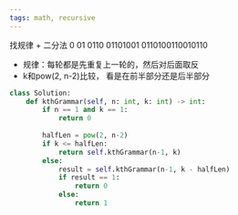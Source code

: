 ```yaml
---
tags: math, recursive
---
```


找规律 + 二分法
0
01
0110
01101001
0110100110010110

- 规律：每轮都是先重复上一轮的，然后对后面取反
- k和pow(2, n-2)比较， 看是在前半部分还是后半部分

```py
class Solution:
    def kthGrammar(self, n: int, k: int) -> int:
        if n == 1 and k == 1:
            return 0
        
        halfLen = pow(2, n-2)
        if k <= halfLen:
            return self.kthGrammar(n-1, k)
        else:
            result = self.kthGrammar(n-1, k - halfLen)
            if result == 1:
                return 0
            else:
                return 1
```